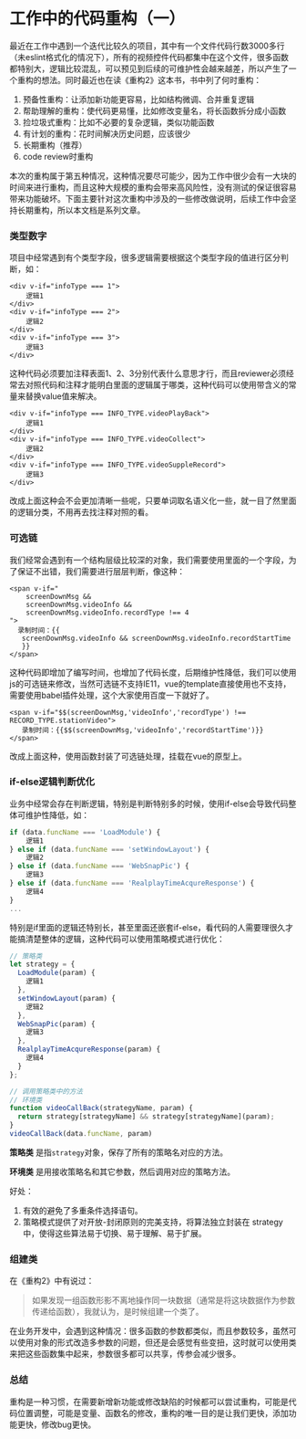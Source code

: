# 工作中的代码重构（一）

最近在工作中遇到一个迭代比较久的项目，其中有一个文件代码行数3000多行（未eslint格式化的情况下），所有的视频控件代码都集中在这个文件，很多函数都特别大，逻辑比较混乱，可以预见到后续的可维护性会越来越差，所以产生了一个重构的想法。同时最近也在读《重构2》这本书，书中列了何时重构：

1. 预备性重构：让添加新功能更容易，比如结构微调、合并重复逻辑
2. 帮助理解的重构：使代码更易懂，比如修改变量名，将长函数拆分成小函数
3. 捡垃圾式重构：比如不必要的复杂逻辑，类似功能函数
4. 有计划的重构：花时间解决历史问题，应该很少
5. 长期重构（推荐）
6. code review时重构

本次的重构属于第五种情况，这种情况要尽可能少，因为工作中很少会有一大块的时间来进行重构，而且这种大规模的重构会带来高风险性，没有测试的保证很容易带来功能破坏。下面主要针对这次重构中涉及的一些修改做说明，后续工作中会坚持长期重构，所以本文档是系列文章。

### 类型数字

项目中经常遇到有个类型字段，很多逻辑需要根据这个类型字段的值进行区分判断，如：

```vue
<div v-if="infoType === 1">
    逻辑1
</div>
<div v-if="infoType === 2">
    逻辑2
</div>
<div v-if="infoType === 3">
    逻辑3
</div>
```

这种代码必须要加注释表面1、2、3分别代表什么意思才行，而且reviewer必须经常去对照代码和注释才能明白里面的逻辑属于哪类，这种代码可以使用带含义的常量来替换value值来解决。

```vue
<div v-if="infoType === INFO_TYPE.videoPlayBack">
    逻辑1
</div>
<div v-if="infoType === INFO_TYPE.videoCollect">
    逻辑2
</div>
<div v-if="infoType === INFO_TYPE.videoSuppleRecord">
    逻辑3
</div>
```

改成上面这种会不会更加清晰一些呢，只要单词取名语义化一些，就一目了然里面的逻辑分类，不用再去找注释对照的看。

### 可选链

我们经常会遇到有一个结构层级比较深的对象，我们需要使用里面的一个字段，为了保证不出错，我们需要进行层层判断，像这种：

```vue
<span v-if="
    screenDownMsg &&
    screenDownMsg.videoInfo &&
    screenDownMsg.videoInfo.recordType !== 4
">
  录制时间：{{
   screenDownMsg.videoInfo && screenDownMsg.videoInfo.recordStartTime
   }}
</span>
```

这种代码即增加了编写时间，也增加了代码长度，后期维护性降低，我们可以使用js的可选链来修改，当然可选链不支持IE11，vue的template直接使用也不支持，需要使用babel插件处理，这个大家使用百度一下就好了。

```vue
<span v-if="$$(screenDownMsg,'videoInfo','recordType') !== RECORD_TYPE.stationVideo">
   录制时间：{{$$(screenDownMsg,'videoInfo','recordStartTime')}}
</span>
```

改成上面这种，使用函数封装了可选链处理，挂载在vue的原型上。

### if-else逻辑判断优化

业务中经常会存在判断逻辑，特别是判断特别多的时候，使用if-else会导致代码整体可维护性降低，如：

```javascript
if (data.funcName === 'LoadModule') {
    逻辑1
} else if (data.funcName === 'setWindowLayout') {
    逻辑2
} else if (data.funcName === 'WebSnapPic') {
    逻辑3
} else if (data.funcName === 'RealplayTimeAcqureResponse') {
    逻辑4
}
...
```

特别是if里面的逻辑还特别长，甚至里面还嵌套if-else，看代码的人需要理很久才能搞清楚整体的逻辑，这种代码可以使用策略模式进行优化：

```javascript
// 策略类
let strategy = {
  LoadModule(param) {
    逻辑1
  },
  setWindowLayout(param) {
    逻辑2
  },
  WebSnapPic(param) {
    逻辑3
  },
  RealplayTimeAcqureResponse(param) {
    逻辑4
  }
};

// 调用策略类中的方法
// 环境类
function videoCallBack(strategyName, param) {
  return strategy[strategyName] && strategy[strategyName](param);
}
videoCallBack(data.funcName, param)
```

**策略类** 是指`strategy`对象，保存了所有的策略名对应的方法。

**环境类** 是用接收策略名和其它参数，然后调用对应的策略方法。

好处：

1. 有效的避免了多重条件选择语句。
2. 策略模式提供了对开放-封闭原则的完美支持，将算法独立封装在 strategy 中，使得这些算法易于切换、易于理解、易于扩展。

### 组建类

在《重构2》中有说过：

> 如果发现一组函数形影不离地操作同一块数据（通常是将这块数据作为参数传递给函数），我就认为，是时候组建一个类了。

在业务开发中，会遇到这种情况：很多函数的参数都类似，而且参数较多，虽然可以使用对象的形式改造多参数的问题，但还是会感觉有些变扭，这时就可以使用类来把这些函数集中起来，参数很多都可以共享，传参会减少很多。

### 总结

重构是一种习惯，在需要新增新功能或修改缺陷的时候都可以尝试重构，可能是代码位置调整，可能是变量、函数名的修改，重构的唯一目的是让我们更快，添加功能更快，修改bug更快。



